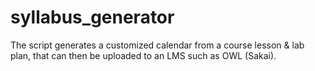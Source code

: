 # syllabus_generator
The script generates a customized calendar from a course lesson &amp; lab plan, that can then be uploaded to an LMS such as OWL (Sakai).
